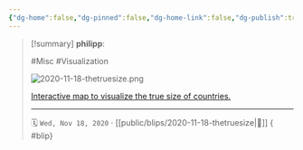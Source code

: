 ```yaml
---
{"dg-home":false,"dg-pinned":false,"dg-home-link":false,"dg-publish":true,"type":"blip","created-date":"2020-11-18T00:00:00","disabled rules":["yaml-title","yaml-title-alias","file-name-heading"],"title":"philipp @ 2020-11-18","dg-permalink":"2020/11/18/thetruesize/","updated-date":"2025-04-30T22:31:50","dg-path":"blips/2020-11-18-thetruesize.md","permalink":"/2020/11/18/thetruesize/","dgPassFrontmatter":true,"created":"2020-11-18T00:00:00","updated":"2025-04-30T22:31:50"}
---
```


> [!summary] **philipp**:
>
> #Misc #Visualization
>
> ![2020-11-18-thetruesize.png](/img/user/attachments/2020-11-18-thetruesize.png)
>
> [Interactive map to visualize the true size of countries.](https://thetruesize.com/)
> - - -
>
> 🗓️ `Wed, Nov 18, 2020` · [[public/blips/2020-11-18-thetruesize\|🔗]]
{ #blip}

